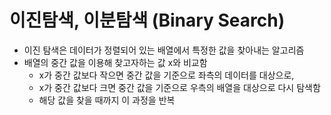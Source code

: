 # 이진탐색, 이분탐색 (Binary Search)
- 이진 탐색은 데이터가 정렬되어 있는 배열에서 특정한 값을 찾아내는 알고리즘
- 배열의 중간 값을 이용해 찾고자하는 값 x와 비교함
  - x가 중간 값보다 작으면 중간 값을 기준으로 좌측의 데이터를 대상으로, 
  - x가 중간 값보다 크면 중간 값을 기준으로 우측의 배열을 대상으로 다시 탐색함
  - 해당 값을 찾을 때까지 이 과정을 반복

